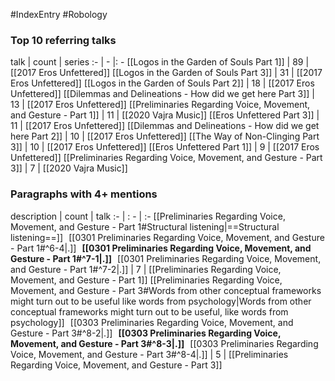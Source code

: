 #IndexEntry #Robology

### Top 10 referring talks
talk | count | series
:- | - |: -
[[Logos in the Garden of Souls Part 1]] | 89 | [[2017 Eros Unfettered]]
[[Logos in the Garden of Souls Part 3]] | 31 | [[2017 Eros Unfettered]]
[[Logos in the Garden of Souls Part 2]] | 18 | [[2017 Eros Unfettered]]
[[Dilemmas and Delineations - How did we get here Part 3]] | 13 | [[2017 Eros Unfettered]]
[[Preliminaries Regarding Voice, Movement, and Gesture - Part 1]] | 11 | [[2020 Vajra Music]]
[[Eros Unfettered Part 3]] | 11 | [[2017 Eros Unfettered]]
[[Dilemmas and Delineations - How did we get here Part 2]] | 10 | [[2017 Eros Unfettered]]
[[The Way of Non-Clinging Part 3]] | 10 | [[2017 Eros Unfettered]]
[[Eros Unfettered Part 1]] | 9 | [[2017 Eros Unfettered]]
[[Preliminaries Regarding Voice, Movement, and Gesture - Part 3]] | 7 | [[2020 Vajra Music]]

### Paragraphs with 4+ mentions
description | count | talk
:- | : - | :-
[[Preliminaries Regarding Voice, Movement, and Gesture - Part 1#Structural listening\|==Structural listening==]] &nbsp;&nbsp;[[0301 Preliminaries Regarding Voice, Movement, and Gesture - Part 1#^6-4\|.]] &nbsp; **[[0301 Preliminaries Regarding Voice, Movement, and Gesture - Part 1#^7-1\|.]]** &nbsp; [[0301 Preliminaries Regarding Voice, Movement, and Gesture - Part 1#^7-2\|.]] | 7 | [[Preliminaries Regarding Voice, Movement, and Gesture - Part 1]]
[[Preliminaries Regarding Voice, Movement, and Gesture - Part 3#Words from other conceptual frameworks might turn out to be useful like words from psychology\|Words from other conceptual frameworks might turn out to be useful, like words from psychology]] &nbsp;&nbsp;[[0303 Preliminaries Regarding Voice, Movement, and Gesture - Part 3#^8-2\|.]] &nbsp; **[[0303 Preliminaries Regarding Voice, Movement, and Gesture - Part 3#^8-3\|.]]** &nbsp; [[0303 Preliminaries Regarding Voice, Movement, and Gesture - Part 3#^8-4\|.]] | 5 | [[Preliminaries Regarding Voice, Movement, and Gesture - Part 3]]

